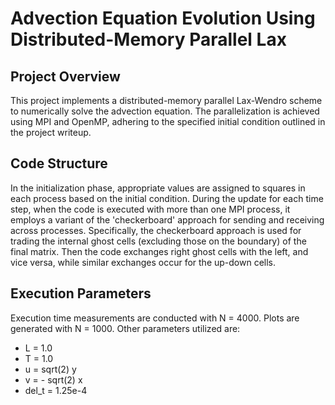 # Advection Equation Evolution Using Distributed-Memory Parallel Lax

## Project Overview

This project implements a distributed-memory parallel Lax-Wendro scheme to numerically solve the advection equation. The parallelization is achieved using MPI and OpenMP, adhering to the specified initial condition outlined in the project writeup.

## Code Structure

In the initialization phase, appropriate values are assigned to squares in each process based on the initial condition. During the update for each time step, when the code is executed with more than one MPI process, it employs a variant of the 'checkerboard' approach for sending and receiving across processes. Specifically, the checkerboard approach is used for trading the internal ghost cells (excluding those on the boundary) of the final matrix. Then the code exchanges right ghost cells with the left, and vice versa, while similar exchanges occur for the up-down cells.

## Execution Parameters
Execution time measurements are conducted with N = 4000.
Plots are generated with N = 1000.
Other parameters utilized are:
- L = 1.0
- T = 1.0
- u = sqrt(2) y
- v = - sqrt(2) x
- del_t = 1.25e-4

